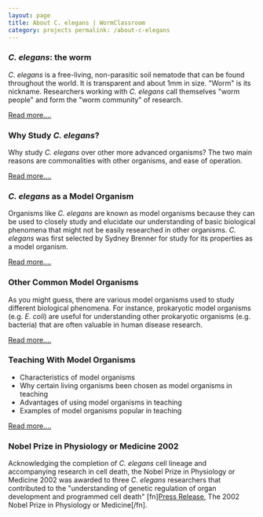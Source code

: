 ```yaml
---
layout: page
title: About C. elegans | WormClassroom
category: projects permalink: /about-c-elegans
---
```

### *C. elegans*: the worm

*C. elegans* is a free-living, non-parasitic soil nematode that can be
found throughout the world. It is transparent and about 1mm in size.
"Worm" is its nickname. Researchers working with *C. elegans* call
themselves "worm people" and form the "worm community" of research.

[Read more....](meet-worm-caenorhabditis-elegans)

### Why Study *C. elegans*?

Why study *C. elegans* over other more advanced organisms? The two main
reasons are commonalities with other organisms, and ease of operation.

[Read more....](why-study-c-elegans)

### *C. elegans* as a Model Organism

Organisms like *C. elegans* are known as model organisms because they
can be used to closely study and elucidate our understanding of basic
biological phenomena that might not be easily researched in other
organisms. *C. elegans* was first selected by Sydney Brenner for study
for its properties as a model organism.

[Read
more....](/short-history-c-elegans-research "A Short History of C. elegans Research")

### Other Common Model Organisms

As you might guess, there are various model organisms used to study
different biological phenomena. For instance, prokaryotic model
organisms (e.g. *E. coli*) are useful for understanding other
prokaryotic organisms (e.g. bacteria) that are often valuable in human
disease research.

[Read more....](other-model-organisms)

### Teaching With Model Organisms

-   Characteristics of model organisms
-   Why certain living organisms been chosen as model organisms in
    teaching
-   Advantages of using model organisms in teaching
-   Examples of model organisms popular in teaching

[Read more....](teaching-model-organisms)

### Nobel Prize in Physiology or Medicine 2002

Acknowledging the completion of *C. elegans* cell lineage and
accompanying research in cell death, the Nobel Prize in Physiology or
Medicine 2002 was awarded to three *C. elegans* researchers that
contributed to the "understanding of genetic regulation of organ
development and programmed cell death" \[fn\][Press
Release](https://www.nobelprize.org/nobel_prizes/medicine/laureates/2002/press.html),
The 2002 Nobel Prize in Physiology or Medicine\[/fn\].
